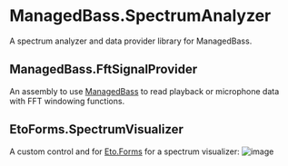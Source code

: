 # ManagedBass.SpectrumAnalyzer
A spectrum analyzer and data provider library for ManagedBass.

## ManagedBass.FftSignalProvider
An assembly to use [ManagedBass](https://github.com/ManagedBass/ManagedBass) to read playback or microphone data with FFT windowing functions.

## EtoForms.SpectrumVisualizer
A custom control and for [Eto.Forms](https://github.com/picoe/Eto) for a spectrum visualizer:
![image](https://user-images.githubusercontent.com/40712699/182399915-32661e8f-7598-441e-8d51-92c4c226a50a.png)
